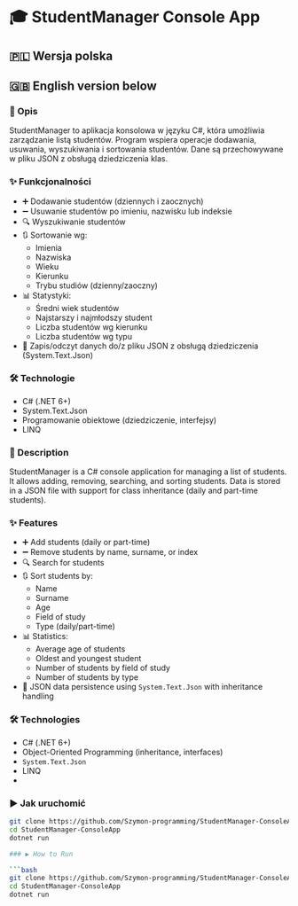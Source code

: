 # 🎓 StudentManager Console App

## 🇵🇱 Wersja polska
## 🇬🇧 English version below 

### 📌 Opis

StudentManager to aplikacja konsolowa w języku C#, która umożliwia zarządzanie listą studentów. Program wspiera operacje dodawania, usuwania, wyszukiwania i sortowania studentów. Dane są przechowywane w pliku JSON z obsługą dziedziczenia klas.

### ✨ Funkcjonalności

- ➕ Dodawanie studentów (dziennych i zaocznych)
- ➖ Usuwanie studentów po imieniu, nazwisku lub indeksie
- 🔍 Wyszukiwanie studentów
- 🔃 Sortowanie wg:
  - Imienia
  - Nazwiska
  - Wieku
  - Kierunku
  - Trybu studiów (dzienny/zaoczny)
- 📊 Statystyki:
  - Średni wiek studentów
  - Najstarszy i najmłodszy student
  - Liczba studentów wg kierunku
  - Liczba studentów wg typu
- 💾 Zapis/odczyt danych do/z pliku JSON z obsługą dziedziczenia (System.Text.Json)

### 🛠️ Technologie

- C# (.NET 6+)
- System.Text.Json
- Programowanie obiektowe (dziedziczenie, interfejsy)
- LINQ

### 📌 Description

StudentManager is a C# console application for managing a list of students. It allows adding, removing, searching, and sorting students. Data is stored in a JSON file with support for class inheritance (daily and part-time students).

### ✨ Features

- ➕ Add students (daily or part-time)
- ➖ Remove students by name, surname, or index
- 🔍 Search for students
- 🔃 Sort students by:
  - Name
  - Surname
  - Age
  - Field of study
  - Type (daily/part-time)
- 📊 Statistics:
  - Average age of students
  - Oldest and youngest student
  - Number of students by field of study
  - Number of students by type
- 💾 JSON data persistence using `System.Text.Json` with inheritance handling

### 🛠️ Technologies

- C# (.NET 6+)
- Object-Oriented Programming (inheritance, interfaces)
- `System.Text.Json`
- LINQ
- 
### ▶️ Jak uruchomić

```bash
git clone https://github.com/Szymon-programming/StudentManager-ConsoleApp.git
cd StudentManager-ConsoleApp
dotnet run

### ▶️ How to Run

```bash
git clone https://github.com/Szymon-programming/StudentManager-ConsoleApp.git
cd StudentManager-ConsoleApp
dotnet run
